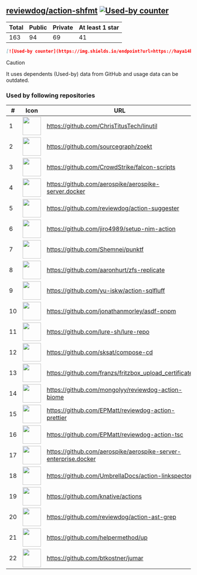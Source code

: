 





## [reviewdog/action-shfmt](https://github.com/reviewdog/action-shfmt) [![Used-by counter](https://img.shields.io/endpoint?url=https://haya14busa.github.io/github-used-by/data/reviewdog/action-shfmt/shieldsio.json)](https://github.com/haya14busa/github-used-by/tree/main/repo/reviewdog/action-shfmt)

| Total | Public | Private | At least 1 star
| ----- | ------ | ------- | ---------------
| 163 | 94 | 69 | 41 |

```md
[![Used-by counter](https://img.shields.io/endpoint?url=https://haya14busa.github.io/github-used-by/data/reviewdog/action-shfmt/shieldsio.json)](https://github.com/haya14busa/github-used-by/tree/main/repo/reviewdog/action-shfmt)
```

> [!CAUTION]
> It uses dependents (Used-by) data from GitHub and usage data can be outdated.

### Used by following repositories

| # | Icon | URL | Stars |
| -- | -- | -- | -- | 
|1|<img src="https://github.com/ChrisTitusTech.png" width=50 height=50>|https://github.com/ChrisTitusTech/linutil|2741|
|2|<img src="https://github.com/sourcegraph.png" width=50 height=50>|https://github.com/sourcegraph/zoekt|729|
|3|<img src="https://github.com/CrowdStrike.png" width=50 height=50>|https://github.com/CrowdStrike/falcon-scripts|154|
|4|<img src="https://github.com/aerospike.png" width=50 height=50>|https://github.com/aerospike/aerospike-server.docker|142|
|5|<img src="https://github.com/reviewdog.png" width=50 height=50>|https://github.com/reviewdog/action-suggester|106|
|6|<img src="https://github.com/jiro4989.png" width=50 height=50>|https://github.com/jiro4989/setup-nim-action|105|
|7|<img src="https://github.com/Shemnei.png" width=50 height=50>|https://github.com/Shemnei/punktf|88|
|8|<img src="https://github.com/aaronhurt.png" width=50 height=50>|https://github.com/aaronhurt/zfs-replicate|72|
|9|<img src="https://github.com/yu-iskw.png" width=50 height=50>|https://github.com/yu-iskw/action-sqlfluff|69|
|10|<img src="https://github.com/jonathanmorley.png" width=50 height=50>|https://github.com/jonathanmorley/asdf-pnpm|68|
|11|<img src="https://github.com/lure-sh.png" width=50 height=50>|https://github.com/lure-sh/lure-repo|52|
|12|<img src="https://github.com/sksat.png" width=50 height=50>|https://github.com/sksat/compose-cd|45|
|13|<img src="https://github.com/franzs.png" width=50 height=50>|https://github.com/franzs/fritzbox_upload_certificate|43|
|14|<img src="https://github.com/mongolyy.png" width=50 height=50>|https://github.com/mongolyy/reviewdog-action-biome|35|
|15|<img src="https://github.com/EPMatt.png" width=50 height=50>|https://github.com/EPMatt/reviewdog-action-prettier|23|
|16|<img src="https://github.com/EPMatt.png" width=50 height=50>|https://github.com/EPMatt/reviewdog-action-tsc|20|
|17|<img src="https://github.com/aerospike.png" width=50 height=50>|https://github.com/aerospike/aerospike-server-enterprise.docker|15|
|18|<img src="https://github.com/UmbrellaDocs.png" width=50 height=50>|https://github.com/UmbrellaDocs/action-linkspector|13|
|19|<img src="https://github.com/knative.png" width=50 height=50>|https://github.com/knative/actions|11|
|20|<img src="https://github.com/reviewdog.png" width=50 height=50>|https://github.com/reviewdog/action-ast-grep|7|
|21|<img src="https://github.com/helpermethod.png" width=50 height=50>|https://github.com/helpermethod/up|7|
|22|<img src="https://github.com/btkostner.png" width=50 height=50>|https://github.com/btkostner/jumar|6|
